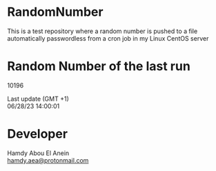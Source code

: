 # RandomNumber    
This is a test repository where a random number is pushed to a file automatically passwordless from a cron job in my Linux CentOS server    
# Random Number of the last run   
10196
      
Last update (GMT +1)    
06/28/23 14:00:01
# Developer    
Hamdy Abou El Anein   
hamdy.aea@protonmail.com
